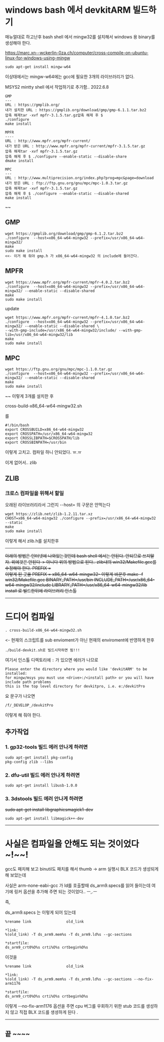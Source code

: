 ﻿

windows bash 에서 devkitARM 빌드하기
=================================

매뉴얼대로 하고난후 bash shell 에서 mingw32를 설치해서 windows 용 binary를 생성해야 한다.

https://marc.xn--wckerlin-0za.ch/computer/cross-compile-on-ubuntu-linux-for-windows-using-mingw

~~~
sudo apt-get install mingw-w64
~~~

이상태에서는 mingw-w64에는 gcc에 필요한 3개의 라이브러리가 없다.

MSYS2 mintty shell 에서 작업하기로 추가함.. 2022.6.8

~~~
GMP
---
URL : https://gmplib.org/
내가 설치한 URL : https://gmplib.org/download/gmp/gmp-6.1.1.tar.bz2
압축 해제tar -xvf mpfr-3.1.5.tar.gz압축 해제 후 $ 
./configure
make install

MPFR
----
URL : http://www.mpfr.org/mpfr-current/
내가 받은 URL : http://www.mpfr.org/mpfr-current/mpfr-3.1.5.tar.gz
압축 해제tar -xvf mpfr-3.1.5.tar.gz
압축 해제 후 $ ./configure --enable-static --disable-share
dmake install

MPC
---
URL : http://www.multiprecision.org/index.php?prog=mpc&page=download
내가 받은 URL : ftp://ftp.gnu.org/gnu/mpc/mpc-1.0.3.tar.gz
압축 해제tar -xvf mpfr-3.1.5.tar.gz
압축 해제 후 $ ./configure --enable-static --disable-shared
make install

~~~

~~

GMP
---
~~~
wget https://gmplib.org/download/gmp/gmp-6.1.2.tar.bz2
./configure  --host=x86_64-w64-mingw32 --prefix=/usr/x86_64-w64-mingw32/
make
sudo make install
<<- 이거 해 줘야 gmp.h 가 x86_64-w64-mingw32 의 include에 들어간다.
~~~

MPFR
----
~~~
wget https://www.mpfr.org/mpfr-current/mpfr-4.0.2.tar.bz2
./configure  --host=x86_64-w64-mingw32 --prefix=/usr/x86_64-w64-mingw32/ --enable-static --disable-shared
make
sudo make install
~~~

update

~~~
wget https://www.mpfr.org/mpfr-current/mpfr-4.1.0.tar.bz2
./configure  --host=x86_64-w64-mingw32 --prefix=/usr/x86_64-w64-mingw32/ --enable-static --disable-shared \
--with-gmp-include=/usr/x86_64-w64-mingw32/include/ --with-gmp-lib=/usr/x86_64-w64-mingw32/lib
make
sudo make install
~~~


MPC
---

~~~
wget https://ftp.gnu.org/gnu/mpc/mpc-1.1.0.tar.gz
./configure  --host=x86_64-w64-mingw32 --prefix=/usr/x86_64-w64-mingw32/ --enable-static --disable-shared
make
sudo make install
~~~
~~
이렇게 3개를 설치한 후 

cross-build-x86_64-w64-mingw32.sh 

를


~~~
#!/bin/bash
export CROSSBUILD=x86_64-w64-mingw32
export CROSSPATH=/usr/x86_64-w64-mingw32
export CROSSLIBPATH=$CROSSPATH/lib
export CROSSBINPATH=/usr/bin
~~~


이렇게 고치고. 컴파일 하니 안되었다. ㅠ.ㅠ

이게 없어서.. zlib

ZLIB 
----
### 크로스 컴파일을 위해서 할일  

오래된 라이브러리라서 그런지 --host= 의 구문은 안먹는다 

```
wget https://zlib.net/zlib-1.2.11.tar.xz
CHOST=x86_64-w64-mingw32 ./configure --prefix=/usr/x86_64-w64-mingw32 --static
make
sudo make install
```

이렇게 해서 zlib.h를 설치한후 

***

~~아래의 방법은 인터넷에 나와있는것인데 bash shell 에서는 안된다. 
안되므로 쓰지말자.
위에것은 안된다-> 아니다 위의 방법으로 된다.. zlib내의 win32/Makefile.gcc를 수정해야 한다.
PREFIX =  
이렇게 된 곳을
PREFIX = x86_64-w64-mingw32-
이렇게 바꾼후
make -f win32/Makefile.gcc BINARY_PATH=/usr/bin INCLUDE_PATH=/usr/x86_64-w64-mingw32/include LIBRARY_PATH=/usr/x86_64-w64-mingw32/lib install
로 빌드한뒤에 라이브러리 인스톨~~

***
드디어 컴파일
===

```
. cross-build-x86_64-w64-mingw32.sh 
```

<- 현재의 스크립트를 sub envioment가 아닌 현재의 enviroment에 반영하게 한후

~~~
./build-devkit.sh로 빌드시작하면 됨!!!
~~~

여기서 인스톨 디렉토리에 `:` 가 있으면 에러가 나므로 

```
Please enter the directory where you would like 'devkitARM' to be installed:
for mingw/msys you must use <drive>:/<install path> or you will have include path problems
this is the top level directory for devkitpro, i.e. e:/devkitPro
```
요 문구가 나오면 

```
/f/_DEVELOP_/devkitPro 
```
이렇게 해 줘야 한다.

추가작업
---

### 1. gp32-tools 빌드 에러 안나게 하려면 

```
sudo apt-get install pkg-config
pkg-config zlib --libs
```

### 2. dfu-util 빌드 에러 안나게 하려면 
```
sudo apt-get install libusb-1.0.0
```

### 3. 3dstools 빌드 에러 안나게 하려면 

~~sudo apt-get install libgraphicsmagick1-dev~~    
``` 
sudo apt-get install libmagick++-dev
```


***
사실은 컴파일을 안해도 되는 것이었다 ~!~~!
===

gcc도 패치해 보고 binutil도 패치를 해서 thumb -> arm 실행시 BLX 코드가 생성되게 해 보았는데 

사실은 arm-none-eabi-gcc 가 ld를 호출할때 ds_arm9.specs를 읽어 들이는데 여기에 링커 옵션을 추가해 주면 되는 것이었다.. ㅡ,.ㅡ

즉,

ds_arm9.specs 는 이렇게 되어 있는데 

```
%rename link                old_link

*link:
%(old_link) -T ds_arm9.mem%s -T ds_arm9.ld%s --gc-sections

*startfile:
ds_arm9_crt0%O%s crti%O%s crtbegin%O%s

```

이것을 

```
%rename link                old_link

*link:
%(old_link) -T ds_arm9.mem%s -T ds_arm9.ld%s --gc-sections --no-fix-arm1176

*startfile:
ds_arm9_crt0%O%s crti%O%s crtbegin%O%s

```

이렇게 --no-fix-arm1176 옵션을 주면 cpu 버그를 우회하기 위한 stub 코드를 생성하지 않고 직접  BLX 코드를 생셩하게 된다 .

***

끝 ~~~~
-----------

